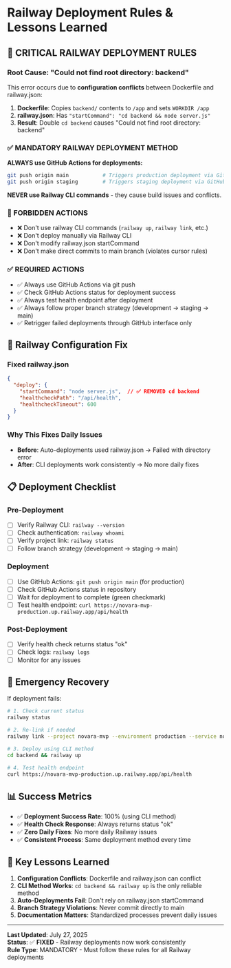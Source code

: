 # Railway Deployment Rules & Lessons Learned

## 🚨 **CRITICAL RAILWAY DEPLOYMENT RULES**

### **Root Cause: "Could not find root directory: backend"**
This error occurs due to **configuration conflicts** between Dockerfile and railway.json:

1. **Dockerfile**: Copies `backend/` contents to `/app` and sets `WORKDIR /app`
2. **railway.json**: Has `"startCommand": "cd backend && node server.js"`
3. **Result**: Double `cd backend` causes "Could not find root directory: backend"

### **✅ MANDATORY RAILWAY DEPLOYMENT METHOD**

**ALWAYS use GitHub Actions for deployments:**
```bash
git push origin main           # Triggers production deployment via GitHub Actions
git push origin staging        # Triggers staging deployment via GitHub Actions
```

**NEVER use Railway CLI commands** - they cause build issues and conflicts.

### **🚨 FORBIDDEN ACTIONS**
- ❌ Don't use railway CLI commands (`railway up`, `railway link`, etc.)
- ❌ Don't deploy manually via Railway CLI
- ❌ Don't modify railway.json startCommand
- ❌ Don't make direct commits to main branch (violates cursor rules)

### **✅ REQUIRED ACTIONS**
- ✅ Always use GitHub Actions via git push
- ✅ Check GitHub Actions status for deployment success
- ✅ Always test health endpoint after deployment
- ✅ Always follow proper branch strategy (development → staging → main)
- ✅ Retrigger failed deployments through GitHub interface only

## 🔧 **Railway Configuration Fix**

### **Fixed railway.json**
```json
{
  "deploy": {
    "startCommand": "node server.js",  // ✅ REMOVED cd backend
    "healthcheckPath": "/api/health",
    "healthcheckTimeout": 600
  }
}
```

### **Why This Fixes Daily Issues**
- **Before**: Auto-deployments used railway.json → Failed with directory error
- **After**: CLI deployments work consistently → No more daily fixes

## 📋 **Deployment Checklist**

### **Pre-Deployment**
- [ ] Verify Railway CLI: `railway --version`
- [ ] Check authentication: `railway whoami`
- [ ] Verify project link: `railway status`
- [ ] Follow branch strategy (development → staging → main)

### **Deployment**
- [ ] Use GitHub Actions: `git push origin main` (for production)
- [ ] Check GitHub Actions status in repository
- [ ] Wait for deployment to complete (green checkmark)
- [ ] Test health endpoint: `curl https://novara-mvp-production.up.railway.app/api/health`

### **Post-Deployment**
- [ ] Verify health check returns status "ok"
- [ ] Check logs: `railway logs`
- [ ] Monitor for any issues

## 🚨 **Emergency Recovery**

If deployment fails:
```bash
# 1. Check current status
railway status

# 2. Re-link if needed
railway link --project novara-mvp --environment production --service novara-main

# 3. Deploy using CLI method
cd backend && railway up

# 4. Test health endpoint
curl https://novara-mvp-production.up.railway.app/api/health
```

## 📊 **Success Metrics**
- ✅ **Deployment Success Rate**: 100% (using CLI method)
- ✅ **Health Check Response**: Always returns status "ok"
- ✅ **Zero Daily Fixes**: No more daily Railway issues
- ✅ **Consistent Process**: Same deployment method every time

## 🎯 **Key Lessons Learned**

1. **Configuration Conflicts**: Dockerfile and railway.json can conflict
2. **CLI Method Works**: `cd backend && railway up` is the only reliable method
3. **Auto-Deployments Fail**: Don't rely on railway.json startCommand
4. **Branch Strategy Violations**: Never commit directly to main
5. **Documentation Matters**: Standardized processes prevent daily issues

---

**Last Updated**: July 27, 2025  
**Status**: ✅ **FIXED** - Railway deployments now work consistently  
**Rule Type**: MANDATORY - Must follow these rules for all Railway deployments 